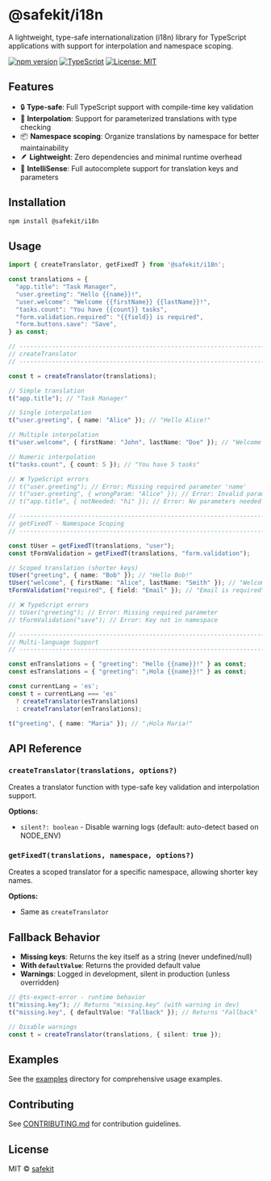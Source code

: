 # @safekit/i18n

A lightweight, type-safe internationalization (i18n) library for TypeScript applications with support for interpolation and namespace scoping.

[![npm version](https://badge.fury.io/js/@safekit%2Fi18n.svg)](https://badge.fury.io/js/@safekit%2Fi18n)
[![TypeScript](https://img.shields.io/badge/TypeScript-5.0+-blue.svg)](https://www.typescriptlang.org/)
[![License: MIT](https://img.shields.io/badge/License-MIT-yellow.svg)](https://opensource.org/licenses/MIT)

## Features

- 🔒 **Type-safe**: Full TypeScript support with compile-time key validation
- 🔧 **Interpolation**: Support for parameterized translations with type checking
- 📦 **Namespace scoping**: Organize translations by namespace for better maintainability
- 🪶 **Lightweight**: Zero dependencies and minimal runtime overhead
- 🎯 **IntelliSense**: Full autocomplete support for translation keys and parameters

## Installation

```bash
npm install @safekit/i18n
```

## Usage

```typescript
import { createTranslator, getFixedT } from '@safekit/i18n';

const translations = {
  "app.title": "Task Manager",
  "user.greeting": "Hello {{name}}!",
  "user.welcome": "Welcome {{firstName}} {{lastName}}!",
  "tasks.count": "You have {{count}} tasks",
  "form.validation.required": "{{field}} is required",
  "form.buttons.save": "Save",
} as const;

// ------------------------------------------------------------------------------------------------
// createTranslator
// ------------------------------------------------------------------------------------------------

const t = createTranslator(translations);

// Simple translation
t("app.title"); // "Task Manager"

// Single interpolation
t("user.greeting", { name: "Alice" }); // "Hello Alice!"

// Multiple interpolation  
t("user.welcome", { firstName: "John", lastName: "Doe" }); // "Welcome John Doe!"

// Numeric interpolation
t("tasks.count", { count: 5 }); // "You have 5 tasks"

// ❌ TypeScript errors
// t("user.greeting"); // Error: Missing required parameter 'name'
// t("user.greeting", { wrongParam: "Alice" }); // Error: Invalid parameter name
// t("app.title", { notNeeded: "hi" }); // Error: No parameters needed

// ------------------------------------------------------------------------------------------------
// getFixedT - Namespace Scoping
// ------------------------------------------------------------------------------------------------

const tUser = getFixedT(translations, "user");
const tFormValidation = getFixedT(translations, "form.validation");

// Scoped translation (shorter keys)
tUser("greeting", { name: "Bob" }); // "Hello Bob!"
tUser("welcome", { firstName: "Alice", lastName: "Smith" }); // "Welcome Alice Smith!"
tFormValidation("required", { field: "Email" }); // "Email is required"

// ❌ TypeScript errors  
// tUser("greeting"); // Error: Missing required parameter
// tFormValidation("save"); // Error: Key not in namespace

// ------------------------------------------------------------------------------------------------
// Multi-language Support
// ------------------------------------------------------------------------------------------------

const enTranslations = { "greeting": "Hello {{name}}!" } as const;
const esTranslations = { "greeting": "¡Hola {{name}}!" } as const;

const currentLang = 'es';
const t = currentLang === 'es' 
  ? createTranslator(esTranslations)
  : createTranslator(enTranslations);

t("greeting", { name: "Maria" }); // "¡Hola Maria!"
```

## API Reference

### `createTranslator(translations, options?)`

Creates a translator function with type-safe key validation and interpolation support.

**Options:**
- `silent?: boolean` - Disable warning logs (default: auto-detect based on NODE_ENV)

### `getFixedT(translations, namespace, options?)`

Creates a scoped translator for a specific namespace, allowing shorter key names.

**Options:**
- Same as `createTranslator`

## Fallback Behavior

- **Missing keys**: Returns the key itself as a string (never undefined/null)
- **With `defaultValue`**: Returns the provided default value
- **Warnings**: Logged in development, silent in production (unless overridden)

```typescript
// @ts-expect-error - runtime behavior
t("missing.key"); // Returns "missing.key" (with warning in dev)
t("missing.key", { defaultValue: "Fallback" }); // Returns "Fallback"

// Disable warnings
const t = createTranslator(translations, { silent: true });
```

## Examples

See the [examples](./examples/) directory for comprehensive usage examples.

## Contributing

See [CONTRIBUTING.md](./CONTRIBUTING.md) for contribution guidelines.

## License

MIT © [safekit](https://github.com/safekit-labs)